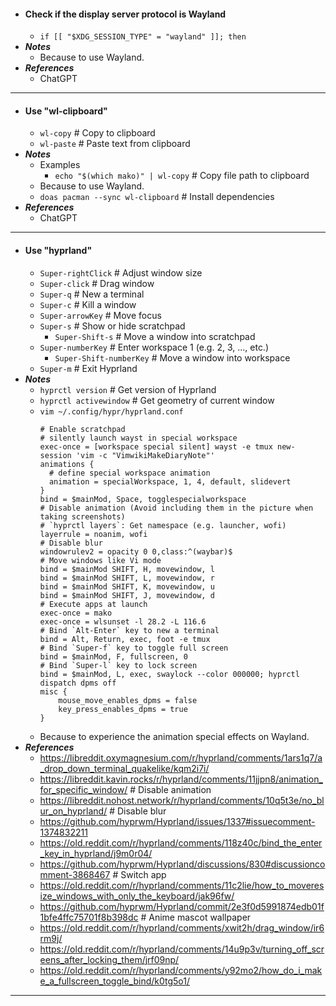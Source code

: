 - #### Check if the display server protocol is Wayland
    - `if [[ "$XDG_SESSION_TYPE" = "wayland" ]]; then`
- ***Notes***
    - Because to use Wayland.
- ***References***
    - ChatGPT
- ---
- #### Use "wl-clipboard"
    - `wl-copy` # Copy to clipboard
    - `wl-paste` # Paste text from clipboard
- ***Notes***
    - Examples
        - `echo "$(which mako)" | wl-copy` # Copy file path to clipboard
    - Because to use Wayland.
    - `doas pacman --sync wl-clipboard` # Install dependencies
- ***References***
    - ChatGPT
- ---
- #### Use "hyprland"
    - `Super-rightClick` # Adjust window size
    - `Super-click` # Drag window
    - `Super-q` # New a terminal
    - `Super-c` # Kill a window
    - `Super-arrowKey` # Move focus
    - `Super-s` # Show or hide scratchpad
        - `Super-Shift-s` # Move a window into scratchpad
    - `Super-numberKey` # Enter workspace 1 (e.g. 2, 3, ..., etc.)
        - `Super-Shift-numberKey` # Move a window into workspace
    - `Super-m` # Exit Hyprland
- ***Notes***
    - `hyprctl version` # Get version of Hyprland
    - `hyprctl activewindow` # Get geometry of current window
    - `vim ~/.config/hypr/hyprland.conf`
      ```
      # Enable scratchpad
      # silently launch wayst in special workspace
      exec-once = [workspace special silent] wayst -e tmux new-session 'vim -c "VimwikiMakeDiaryNote"'
      animations { 
        # define special workspace animation
        animation = specialWorkspace, 1, 4, default, slidevert 
      }
      bind = $mainMod, Space, togglespecialworkspace
      # Disable animation (Avoid including them in the picture when taking screenshots)
      # `hyprctl layers`: Get namespace (e.g. launcher, wofi)
      layerrule = noanim, wofi
      # Disable blur
      windowrulev2 = opacity 0 0,class:^(waybar)$
      # Move windows like Vi mode
      bind = $mainMod SHIFT, H, movewindow, l
      bind = $mainMod SHIFT, L, movewindow, r
      bind = $mainMod SHIFT, K, movewindow, u
      bind = $mainMod SHIFT, J, movewindow, d
      # Execute apps at launch
      exec-once = mako
      exec-once = wlsunset -l 28.2 -L 116.6
      # Bind `Alt-Enter` key to new a terminal
      bind = Alt, Return, exec, foot -e tmux
      # Bind `Super-f` key to toggle full screen
      bind = $mainMod, F, fullscreen, 0
      # Bind `Super-l` key to lock screen
      bind = $mainMod, L, exec, swaylock --color 000000; hyprctl dispatch dpms off
      misc {
          mouse_move_enables_dpms = false
          key_press_enables_dpms = true
      }
      ```
    - Because to experience the animation special effects on Wayland.
- ***References***
    - https://libreddit.oxymagnesium.com/r/hyprland/comments/1ars1q7/a_drop_down_terminal_quakelike/kqm2i7i/
    - https://libreddit.kavin.rocks/r/hyprland/comments/11jjpn8/animation_for_specific_window/ # Disable animation
    - https://libreddit.nohost.network/r/hyprland/comments/10q5t3e/no_blur_on_hyprland/ # Disable blur
    - https://github.com/hyprwm/Hyprland/issues/1337#issuecomment-1374832211
    - https://old.reddit.com/r/hyprland/comments/118z40c/bind_the_enter_key_in_hyprland/j9m0r04/
    - https://github.com/hyprwm/Hyprland/discussions/830#discussioncomment-3868467 # Switch app
    - https://old.reddit.com/r/hyprland/comments/11c2lie/how_to_moveresize_windows_with_only_the_keyboard/jak96fw/
    - https://github.com/hyprwm/Hyprland/commit/2e3f0d5991874edb01f1bfe4ffc75701f8b398dc # Anime mascot wallpaper
    - https://old.reddit.com/r/hyprland/comments/xwit2h/drag_window/ir6rm9j/
    - https://old.reddit.com/r/hyprland/comments/14u9p3v/turning_off_screens_after_locking_them/jrf09np/
    - https://old.reddit.com/r/hyprland/comments/y92mo2/how_do_i_make_a_fullscreen_toggle_bind/k0tg5o1/
- ---
